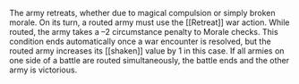 The army retreats, whether due to magical compulsion or simply broken morale. On its turn, a routed army must use the [[Retreat]] war action. While routed, the army takes a –2 circumstance penalty to Morale checks. This condition ends automatically once a war encounter is resolved, but the routed army increases its [[shaken]] value by 1 in this case. If all armies on one side of a battle are routed simultaneously, the battle ends and the other army is victorious.